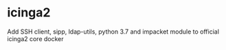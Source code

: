 # icinga2
Add SSH client, sipp, ldap-utils, python 3.7 and impacket module to official icinga2 core docker
